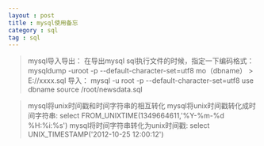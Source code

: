 ```yaml
---
layout : post
title : mysql使用备忘
category : sql
tag : sql
---
```


>mysql导入导出：
在导出mysql sql执行文件的时候，指定一下编码格式：
mysqldump -uroot -p --default-character-set=utf8 mo（dbname） > E://xxxx.sql
导入：
mysql -u root -p --default-character-set=utf8
use dbname
source /root/newsdata.sql

>mysql将unix时间戳和时间字符串的相互转化
mysql将unix时间戳转化成时间字符串:
select FROM_UNIXTIME(1349664611,'%Y-%m-%d %H:%i:%s')
mysql将时间字符串转化为unix时间戳:
select UNIX_TIMESTAMP('2012-10-25 12:00:12')

























